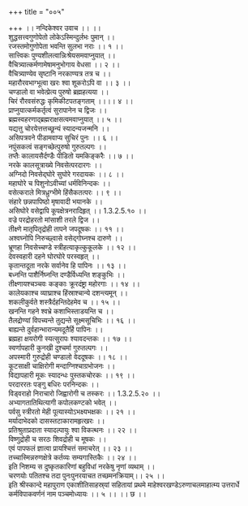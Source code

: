 +++
title = "००५"

+++
।। नन्दिकेश्वर उवाच ।। ।।  
शुद्धसत्त्वगुणोपेतो लोकेऽस्मिन्दुर्लभः पुमान् ।।  
रजस्तमोगुणोपेता भवन्ति सुलभा नराः ।। १ ।।  
सात्त्विकः पुण्यशीलत्वान्निःश्रेयसमवाप्नुयात् ।।  
वैचित्र्यात्कर्मणामेषामनुभोगाय वेधसा ।। २ ।।  
वैचित्र्याण्येव सृष्टानि नरकाण्यत्र तत्र च ।।  
महारौरवभाग्भूत्वा खरः श्वा शूकरोऽपि वा ।। ३ ।।  
चण्डालो वा भवेत्प्रेत्य पुरुषो ब्रह्महत्यया ।।  
चिरं रौरवसंरुद्धः कृमिकीटपतङ्गताम् ।।।। ४ ।।  
प्राप्नुयात्कर्मकर्तृत्वं सुरापानेन च द्विजः ।।  
ब्रह्मस्वहरणाद्ब्रह्मराक्षसत्वमवाप्नुयात् ।। ५ ।।  
यद्यत्तु चोरयेत्तत्तच्छून्यं स्यादन्यजन्मनि ।।  
असिपत्रवने पीडामवाप्य सुचिरं पुनः ।। ६ ।।  
नपुंसकत्वं सङ्गच्छेत्पुरुषो गुरुतल्पगः ।।  
तप्तैः कालायसैर्दण्डैः पीडितो यमकिङ्करैः ।। ७ ।।  
नरके कालसूत्राख्ये निवसेत्परदारगः ।।  
अग्निदो निवसेद्घोरे सुघोरे गरदायकः ।। ८ ।।  
महाघोरे च पिशुनोऽवीच्यां धर्मविनिन्दकः ।।  
वसेत्कराले मित्रध्रुग्भीमे हिंसैकतत्परः ।। ९ ।।  
संहारे छन्नपापिष्ठो मृषावादी भयानके ।।  
असिघोरे वसेद्वापि कूपक्षेत्रनरादिहृत् ।। 1.3.2.5.१० ।।  
वज्रे परद्रोहरतो मांसाशी तरले द्विज ।।  
तीक्ष्णे मातृपितृद्रोही तापने जपदूषकः ।। ११ ।।  
अश्वघ्नोपि निरुच्छ्वासे वसेद्गोघ्नश्च दारुणे ।।  
भ्रूणहा निवसेच्चण्डे स्त्रीहत्याकृत्कुकूलके ।। १२ ।।  
देवस्वहारी दहने घोरघोरे परस्वहृत् ।।  
कृतान्तदूता नरके सर्वानेव हि पापिनः ।। १३ ।।  
बध्नन्ति पाशैर्निघ्नन्ति दण्डैर्विध्यन्ति शङ्कुभिः ।।  
तीक्ष्णायश्चञ्चवः कङ्काः क्रूरदंष्ट्रा महोरगाः ।। १४ ।।  
कालेयकाश्च व्याघ्राश्च हिंस्राश्चान्ये दशन्त्यमून् ।।  
शकलीकुर्वते शस्त्रैर्दहन्तिदेहमेव च ।। १५ ।।  
खनन्ति गहने श्वभ्रे कशाभिस्ताडयन्ति च ।।  
तैलद्रोण्यां विपच्यन्ते तुद्यन्ते सूक्ष्मसूचिभिः ।। १६ ।।  
बाह्यन्ते दुर्वहान्भारान्यमदूतैर्हि पापिनः ।।  
ब्रह्महा क्षयरोगी स्यत्सुरापः श्यावदन्तकः ।। १७ ।।  
स्वर्णापहारी कुनखी दुश्चर्मा गुरुतल्पगः ।।  
अपस्मारी गुरुद्रोही चण्डालो वेददूषकः ।। १८ ।।  
कूटसाक्षी चाक्षिरोगी मन्दाग्निश्चाग्रभोजनः ।।  
विद्यापहारी मूकः स्यादन्धः पुस्तकचोरकः ।। १९ ।।  
परदाररतः पङ्गु बधिरः परनिन्दकः ।।  
विड्वराहो निराचारो जिह्वारोगी च तस्करः ।। 1.3.2.5.२० ।।  
अभ्यागतातिथित्यागी कपोलकण्टको भवेत् ।।  
पर्वसु स्त्रीरतो मेही पूत्यास्योऽभक्ष्यभक्षकः ।। २१ ।।  
मर्यादाभेदको दासस्तटाकारामहृत्खरः ।।  
प्रतिश्रुताप्रदाता स्यादल्पायुः श्वा विकत्थनः ।। २२ ।।  
विष्णुद्रोही च सरठः शिवद्रोही च मूषकः ।।  
एवं पापफलं ज्ञात्वा प्रायश्चित्तं समाचरेत् ।। २३ ।।  
तच्चास्मिन्नरुणक्षेत्रे कर्तव्यः सम्यगास्तिकैः ।। २४ ।।  
इति निशम्य स दुष्कृतकारिणां बहुविधां नरकेषु नृणां व्यथाम् ।।  
चरणयोः पतितश्च तदा पुनःपुनरयाचत तच्छमनक्रियाम्।। २५ ।।  
इति श्रीस्कान्दे महापुराण एकाशीतिसाहस्र्यां सहितायां प्रथमे माहेश्वरखण्डेऽरुणाचलमाहात्म्य उत्तरार्धे कर्मविपाकवर्णनं नाम पञ्चमोध्यायः ।। ५ ।। ।। छ ।।